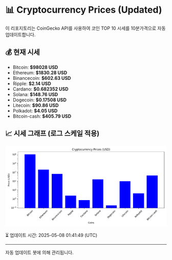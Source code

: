 
# 📊 Cryptocurrency Prices (Updated)

이 리포지토리는 CoinGecko API를 사용하여 코인 TOP 10 시세를 10분가격으로 자동 업데이트합니다.

## 💰 현재 시세
- Bitcoin: **$98028 USD**
- Ethereum: **$1830.28 USD**
- Binancecoin: **$602.63 USD**
- Ripple: **$2.14 USD**
- Cardano: **$0.682352 USD**
- Solana: **$148.76 USD**
- Dogecoin: **$0.17508 USD**
- Litecoin: **$90.86 USD**
- Polkadot: **$4.05 USD**
- Bitcoin-cash: **$405.79 USD**

## 📈 시세 그래프 (로그 스케일 적용)
![Crypto Prices](crypto_prices.png)

⏳ 업데이트 시간: 2025-05-08 01:41:49 (UTC)

---
자동 업데이트 봇에 의해 관리됩니다.
